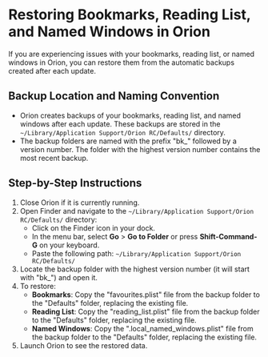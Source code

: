 # Restoring Bookmarks, Reading List, and Named Windows in Orion

If you are experiencing issues with your bookmarks, reading list, or named windows in Orion, you can restore them from the automatic backups created after each update.

## Backup Location and Naming Convention

- Orion creates backups of your bookmarks, reading list, and named windows after each update. These backups are stored in the ```~/Library/Application Support/Orion RC/Defaults/``` directory.
- The backup folders are named with the prefix "bk_" followed by a version number. The folder with the highest version number contains the most recent backup.

## Step-by-Step Instructions

1. Close Orion if it is currently running.
2. Open Finder and navigate to the ```~/Library/Application Support/Orion RC/Defaults/``` directory:
   - Click on the Finder icon in your dock.
   - In the menu bar, select **Go** > **Go to Folder** or press **Shift-Command-G** on your keyboard.
   - Paste the following path: ```~/Library/Application Support/Orion RC/Defaults/```
3. Locate the backup folder with the highest version number (it will start with "bk_") and open it.
4. To restore:
   - **Bookmarks**: Copy the "favourites.plist" file from the backup folder to the "Defaults" folder, replacing the existing file.
   - **Reading List**: Copy the "reading_list.plist" file from the backup folder to the "Defaults" folder, replacing the existing file.
   - **Named Windows**: Copy the ".local_named_windows.plist" file from the backup folder to the "Defaults" folder, replacing the existing file.
5. Launch Orion to see the restored data.
